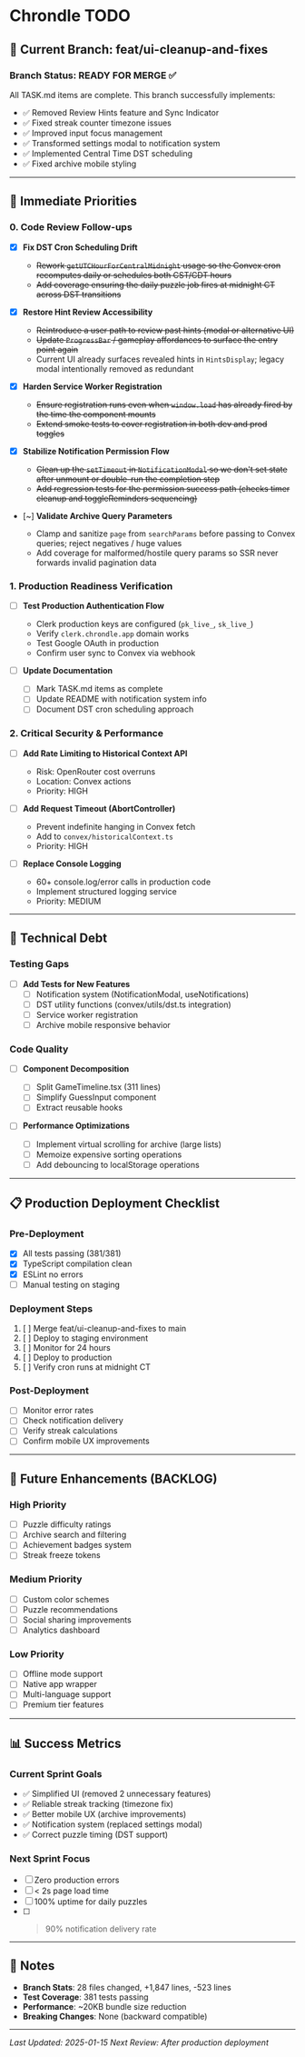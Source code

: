 # Chrondle TODO

## 🚀 Current Branch: feat/ui-cleanup-and-fixes

### Branch Status: READY FOR MERGE ✅

All TASK.md items are complete. This branch successfully implements:

- ✅ Removed Review Hints feature and Sync Indicator
- ✅ Fixed streak counter timezone issues
- ✅ Improved input focus management
- ✅ Transformed settings modal to notification system
- ✅ Implemented Central Time DST scheduling
- ✅ Fixed archive mobile styling

---

## 🎯 Immediate Priorities

### 0. Code Review Follow-ups

- [x] **Fix DST Cron Scheduling Drift**

  - ~~Rework `getUTCHourForCentralMidnight` usage so the Convex cron recomputes daily or schedules both CST/CDT hours~~
  - ~~Add coverage ensuring the daily puzzle job fires at midnight CT across DST transitions~~

- [x] **Restore Hint Review Accessibility**

  - ~~Reintroduce a user path to review past hints (modal or alternative UI)~~
  - ~~Update `ProgressBar` / gameplay affordances to surface the entry point again~~
  - Current UI already surfaces revealed hints in `HintsDisplay`; legacy modal intentionally removed as redundant

- [x] **Harden Service Worker Registration**

  - ~~Ensure registration runs even when `window.load` has already fired by the time the component mounts~~
  - ~~Extend smoke tests to cover registration in both dev and prod toggles~~

- [x] **Stabilize Notification Permission Flow**

  - ~~Clean up the `setTimeout` in `NotificationModal` so we don't set state after unmount or double-run the completion step~~
  - ~~Add regression tests for the permission success path (checks timer cleanup and toggleReminders sequencing)~~

- [~] **Validate Archive Query Parameters**

  - Clamp and sanitize `page` from `searchParams` before passing to Convex queries; reject negatives / huge values
  - Add coverage for malformed/hostile query params so SSR never forwards invalid pagination data

### 1. Production Readiness Verification

- [ ] **Test Production Authentication Flow**

  - Clerk production keys are configured (`pk_live_`, `sk_live_`)
  - Verify `clerk.chrondle.app` domain works
  - Test Google OAuth in production
  - Confirm user sync to Convex via webhook

- [ ] **Update Documentation**
  - [ ] Mark TASK.md items as complete
  - [ ] Update README with notification system info
  - [ ] Document DST cron scheduling approach

### 2. Critical Security & Performance

- [ ] **Add Rate Limiting to Historical Context API**

  - Risk: OpenRouter cost overruns
  - Location: Convex actions
  - Priority: HIGH

- [ ] **Add Request Timeout (AbortController)**

  - Prevent indefinite hanging in Convex fetch
  - Add to `convex/historicalContext.ts`
  - Priority: HIGH

- [ ] **Replace Console Logging**
  - 60+ console.log/error calls in production code
  - Implement structured logging service
  - Priority: MEDIUM

---

## 🔧 Technical Debt

### Testing Gaps

- [ ] **Add Tests for New Features**
  - [ ] Notification system (NotificationModal, useNotifications)
  - [ ] DST utility functions (convex/utils/dst.ts integration)
  - [ ] Service worker registration
  - [ ] Archive mobile responsive behavior

### Code Quality

- [ ] **Component Decomposition**

  - [ ] Split GameTimeline.tsx (311 lines)
  - [ ] Simplify GuessInput component
  - [ ] Extract reusable hooks

- [ ] **Performance Optimizations**
  - [ ] Implement virtual scrolling for archive (large lists)
  - [ ] Memoize expensive sorting operations
  - [ ] Add debouncing to localStorage operations

---

## 📋 Production Deployment Checklist

### Pre-Deployment

- [x] All tests passing (381/381)
- [x] TypeScript compilation clean
- [x] ESLint no errors
- [ ] Manual testing on staging

### Deployment Steps

1. [ ] Merge feat/ui-cleanup-and-fixes to main
2. [ ] Deploy to staging environment
3. [ ] Monitor for 24 hours
4. [ ] Deploy to production
5. [ ] Verify cron runs at midnight CT

### Post-Deployment

- [ ] Monitor error rates
- [ ] Check notification delivery
- [ ] Verify streak calculations
- [ ] Confirm mobile UX improvements

---

## 🚀 Future Enhancements (BACKLOG)

### High Priority

- [ ] Puzzle difficulty ratings
- [ ] Archive search and filtering
- [ ] Achievement badges system
- [ ] Streak freeze tokens

### Medium Priority

- [ ] Custom color schemes
- [ ] Puzzle recommendations
- [ ] Social sharing improvements
- [ ] Analytics dashboard

### Low Priority

- [ ] Offline mode support
- [ ] Native app wrapper
- [ ] Multi-language support
- [ ] Premium tier features

---

## 📊 Success Metrics

### Current Sprint Goals

- ✅ Simplified UI (removed 2 unnecessary features)
- ✅ Reliable streak tracking (timezone fix)
- ✅ Better mobile UX (archive improvements)
- ✅ Notification system (replaced settings modal)
- ✅ Correct puzzle timing (DST support)

### Next Sprint Focus

- [ ] Zero production errors
- [ ] < 2s page load time
- [ ] 100% uptime for daily puzzles
- [ ] > 90% notification delivery rate

---

## 📝 Notes

- **Branch Stats**: 28 files changed, +1,847 lines, -523 lines
- **Test Coverage**: 381 tests passing
- **Performance**: ~20KB bundle size reduction
- **Breaking Changes**: None (backward compatible)

---

_Last Updated: 2025-01-15_
_Next Review: After production deployment_

